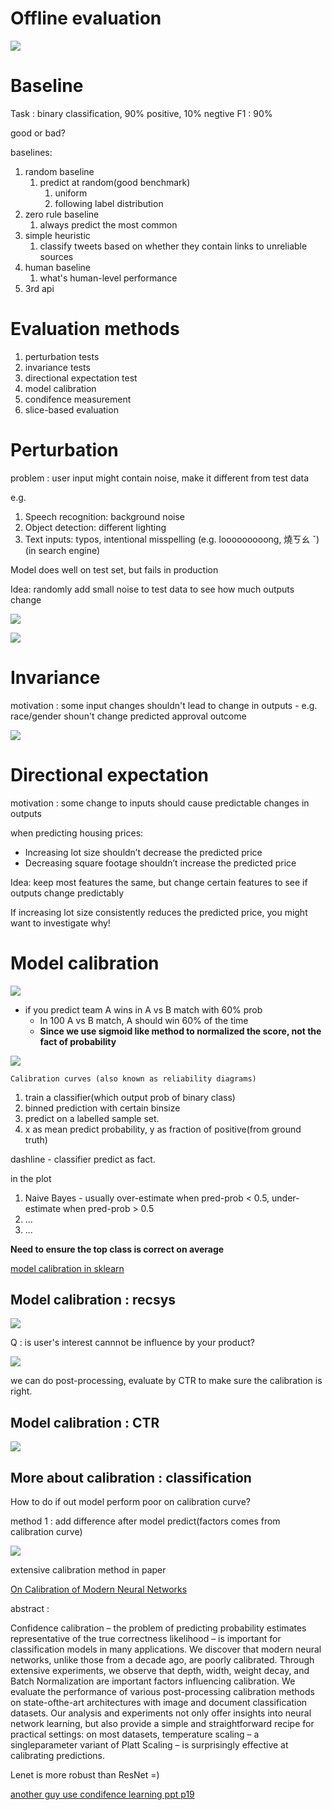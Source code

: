 # Offline evaluation

<img src='./assets/6_1.png'></img>

# Baseline

Task : binary classification, 90% positive, 10% negtive
F1 : 90%

good or bad?

<!-- Naive : all guess positive

suppose 90 positive samples, 10 negtive

ground truth/predict|true|false
-----|-----|-----
positve|true positive(90)|false negtive (0)
negtive|false positive(10)|true negtive (0)

precision (naive) : 90/100 = 0.9
recall (naive) : 90/100 = 0.9

f1 (naive) = $\frac{2PR}{P+R} = \frac{1.8}{1.8} = 1$  -->

baselines:

1. random baseline
   1. predict at random(good benchmark)
      1. uniform
      2. following label distribution
2. zero rule baseline
   1. always predict the most common
3. simple heuristic
   1. classify tweets based on whether they contain links to unreliable sources
4. human baseline
   1. what's human-level performance
5. 3rd api


# Evaluation methods

1. perturbation tests
2. invariance tests
3. directional expectation test
4. model calibration
5. condifence measurement
6. slice-based evaluation

# Perturbation

problem : user input might contain noise, make it different from test data

e.g.

1. Speech recognition: background noise
2. Object detection: different lighting
3. Text inputs: typos, intentional misspelling (e.g. looooooooong, 燒ㄎㄠ ˇ) (in search engine)

Model does well on test set, but fails in production

Idea: randomly add small noise to test data to see how much outputs change

<img src='./assets/6_2.png'></img>

<img src='./assets/6_3.png'></img>

# Invariance 

motivation : some input changes shouldn't lead to change in outputs - e.g. race/gender shoun't change predicted approval outcome

<img src='./assets/6_4.png'></img>

# Directional expectation

motivation : some change to inputs should cause predictable changes in outputs

when predicting housing prices:
* Increasing lot size shouldn’t decrease the predicted price
* Decreasing square footage shouldn’t increase the predicted price

Idea: keep most features the same, but change certain features to see if outputs change predictably

If increasing lot size consistently reduces the predicted price, you might want to investigate why!

# Model calibration

<img src='./assets/6_5.png'></img>

* if you predict team A wins in A vs B match with 60% prob
  * In 100 A vs B match, A should win 60% of the time
  * **Since we use sigmoid like method to normalized the score, not the fact of probability**

<img src='./assets/6_6.png'></img>

`Calibration curves (also known as reliability diagrams)`

1. train a classifier(which output prob of binary class)
2. binned prediction with certain binsize
3. predict on a labelled sample set.
4. x as mean predict probability, y as fraction of positive(from ground truth)

dashline - classifier predict as fact.

in the plot

1. Naive Bayes - usually over-estimate when pred-prob < 0.5, under-estimate when pred-prob > 0.5 
2. ...
3. ...

**Need to ensure the top class is correct on average**

[model calibration in sklearn](https://scikit-learn.org/stable/modules/calibration.html)

## Model calibration : recsys

<img src='./assets/6_7.png'></img>

Q : is user's interest cannnot be influence by your product?

<img src='./assets/6_8.png'></img>

we can do post-processing, evaluate by CTR to make sure the calibration is right.

## Model calibration : CTR

<img src='./assets/6_9.png'></img>

## More about calibration : classification

How to do if out model perform poor on calibration curve?

method 1 : add difference after model predict(factors comes from calibration curve)

<img src='./assets/6_10.png'></img>

extensive calibration method in paper

[On Calibration of Modern Neural Networks](https://arxiv.org/pdf/1706.04599.pdf)

abstract : 

Confidence calibration – the problem of predicting probability estimates representative of the
true correctness likelihood – is important for
classification models in many applications. We
discover that modern neural networks, unlike
those from a decade ago, are poorly calibrated.
Through extensive experiments, we observe that
depth, width, weight decay, and Batch Normalization are important factors influencing calibration. We evaluate the performance of various
post-processing calibration methods on state-ofthe-art architectures with image and document
classification datasets. Our analysis and experiments not only offer insights into neural network learning, but also provide a simple and
straightforward recipe for practical settings: on
most datasets, temperature scaling – a singleparameter variant of Platt Scaling – is surprisingly effective at calibrating predictions.

Lenet is more robust than ResNet =)


[another guy use condifence learning ppt p19](https://docs.google.com/presentation/d/1TlL5MWIVOzVtX9384-HSdb7uQVRsQm5amhZ_p39flyI/edit#slide=id.g10caed7e31b_0_341)

